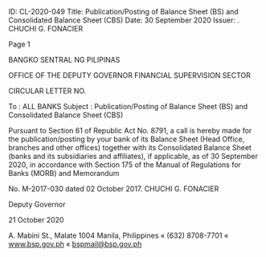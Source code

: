 ID: CL-2020-049
Title: Publication/Posting of Balance Sheet (BS) and Consolidated Balance Sheet (CBS)
Date: 30 September 2020
Issuer: . CHUCHI G. FONACIER

Page 1

BANGKO SENTRAL NG PILIPINAS

OFFICE OF THE DEPUTY GOVERNOR FINANCIAL SUPERVISION SECTOR

CIRCULAR LETTER NO.

To : ALL BANKS Subject : Publication/Posting of Balance Sheet (BS) and Consolidated Balance Sheet (CBS)

Pursuant to Section 61 of Republic Act No. 8791, a call is hereby made for the publication/posting by your bank of its Balance Sheet (Head Office, branches and other offices) together with its Consolidated Balance Sheet (banks and its subsidiaries and affiliates), if applicable, as of 30 September 2020, in accordance with Section 175 of the Manual of Regulations for Banks (MORB) and Memorandum

No. M-2017-030 dated 02 October 2017. CHUCHI G. FONACIER

Deputy Governor

21 October 2020

A. Mabini St., Malate 1004 Manila, Philippines « (632) 8708-7701 « www.bsp.gov.ph « bspmail@bsp.gov.ph